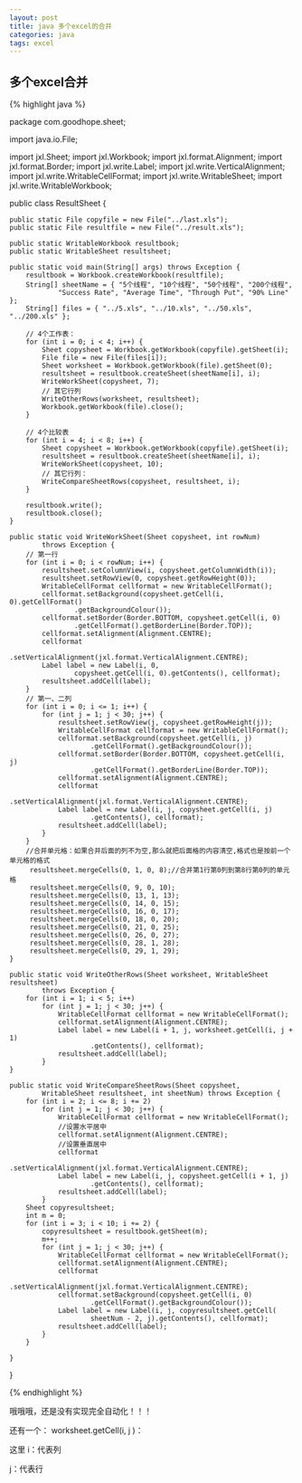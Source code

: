 ```yaml
---
layout: post
title: java 多个excel的合并
categories: java
tags: excel
---
```


## 多个excel合并

{% highlight java %}

package com.goodhope.sheet;

import java.io.File;

import jxl.Sheet;
import jxl.Workbook;
import jxl.format.Alignment;
import jxl.format.Border;
import jxl.write.Label;
import jxl.write.VerticalAlignment;
import jxl.write.WritableCellFormat;
import jxl.write.WritableSheet;
import jxl.write.WritableWorkbook;

public class ResultSheet {

    public static File copyfile = new File("../last.xls");
    public static File resultfile = new File("../result.xls");

    public static WritableWorkbook resultbook;
    public static WritableSheet resultsheet;

    public static void main(String[] args) throws Exception {
        resultbook = Workbook.createWorkbook(resultfile);
        String[] sheetName = { "5个线程", "10个线程", "50个线程", "200个线程",
                "Success Rate", "Average Time", "Through Put", "90% Line" };
        String[] files = { "../5.xls", "../10.xls", "../50.xls", "../200.xls" };

        // 4个工作表：
        for (int i = 0; i < 4; i++) {
            Sheet copysheet = Workbook.getWorkbook(copyfile).getSheet(i);
            File file = new File(files[i]);
            Sheet worksheet = Workbook.getWorkbook(file).getSheet(0);
            resultsheet = resultbook.createSheet(sheetName[i], i);
            WriteWorkSheet(copysheet, 7);
            // 其它行列
            WriteOtherRows(worksheet, resultsheet);
            Workbook.getWorkbook(file).close();
        }

        // 4个比较表
        for (int i = 4; i < 8; i++) {
            Sheet copysheet = Workbook.getWorkbook(copyfile).getSheet(i);
            resultsheet = resultbook.createSheet(sheetName[i], i);
            WriteWorkSheet(copysheet, 10);
            // 其它行列：
            WriteCompareSheetRows(copysheet, resultsheet, i);
        }

        resultbook.write();
        resultbook.close();
    }

    public static void WriteWorkSheet(Sheet copysheet, int rowNum)
            throws Exception {
        // 第一行
        for (int i = 0; i < rowNum; i++) {
            resultsheet.setColumnView(i, copysheet.getColumnWidth(i));
            resultsheet.setRowView(0, copysheet.getRowHeight(0));
            WritableCellFormat cellformat = new WritableCellFormat();
            cellformat.setBackground(copysheet.getCell(i, 0).getCellFormat()
                    .getBackgroundColour());
            cellformat.setBorder(Border.BOTTOM, copysheet.getCell(i, 0)
                    .getCellFormat().getBorderLine(Border.TOP));
            cellformat.setAlignment(Alignment.CENTRE);
            cellformat
                    .setVerticalAlignment(jxl.format.VerticalAlignment.CENTRE);
            Label label = new Label(i, 0,
                    copysheet.getCell(i, 0).getContents(), cellformat);
            resultsheet.addCell(label);
        }
        // 第一、二列
        for (int i = 0; i <= 1; i++) {
            for (int j = 1; j < 30; j++) {
                resultsheet.setRowView(j, copysheet.getRowHeight(j));
                WritableCellFormat cellformat = new WritableCellFormat();
                cellformat.setBackground(copysheet.getCell(i, j)
                        .getCellFormat().getBackgroundColour());
                cellformat.setBorder(Border.BOTTOM, copysheet.getCell(i, j)
                        .getCellFormat().getBorderLine(Border.TOP));
                cellformat.setAlignment(Alignment.CENTRE);
                cellformat
                        .setVerticalAlignment(jxl.format.VerticalAlignment.CENTRE);
                Label label = new Label(i, j, copysheet.getCell(i, j)
                        .getContents(), cellformat);
                resultsheet.addCell(label);
            }
        }
        //合并单元格：如果合并后面的列不为空,那么就把后面格的内容清空,格式也是按前一个单元格的格式
         resultsheet.mergeCells(0, 1, 0, 8);//合并第1行第0列到第8行第0列的单元格
         resultsheet.mergeCells(0, 9, 0, 10);
         resultsheet.mergeCells(0, 13, 1, 13);
         resultsheet.mergeCells(0, 14, 0, 15);
         resultsheet.mergeCells(0, 16, 0, 17);
         resultsheet.mergeCells(0, 18, 0, 20);
         resultsheet.mergeCells(0, 21, 0, 25);
         resultsheet.mergeCells(0, 26, 0, 27);
         resultsheet.mergeCells(0, 28, 1, 28);
         resultsheet.mergeCells(0, 29, 1, 29);
    }

    public static void WriteOtherRows(Sheet worksheet, WritableSheet resultsheet)
            throws Exception {
        for (int i = 1; i < 5; i++)
            for (int j = 1; j < 30; j++) {
                WritableCellFormat cellformat = new WritableCellFormat();
                cellformat.setAlignment(Alignment.CENTRE);
                Label label = new Label(i + 1, j, worksheet.getCell(i, j + 1)
                        .getContents(), cellformat);
                resultsheet.addCell(label);
            }
    }

    public static void WriteCompareSheetRows(Sheet copysheet,
            WritableSheet resultsheet, int sheetNum) throws Exception {
        for (int i = 2; i <= 8; i += 2)
            for (int j = 1; j < 30; j++) {
                WritableCellFormat cellformat = new WritableCellFormat();
                //设置水平居中
                cellformat.setAlignment(Alignment.CENTRE);
                //设置垂直居中
                cellformat
                        .setVerticalAlignment(jxl.format.VerticalAlignment.CENTRE);
                Label label = new Label(i, j, copysheet.getCell(i + 1, j)
                        .getContents(), cellformat);
                resultsheet.addCell(label);
            }
        Sheet copyresultsheet;
        int m = 0;
        for (int i = 3; i < 10; i += 2) {
            copyresultsheet = resultbook.getSheet(m);
            m++;
            for (int j = 1; j < 30; j++) {
                WritableCellFormat cellformat = new WritableCellFormat();
                cellformat.setAlignment(Alignment.CENTRE);
                cellformat
                        .setVerticalAlignment(jxl.format.VerticalAlignment.CENTRE);
                cellformat.setBackground(copysheet.getCell(i, 0)
                        .getCellFormat().getBackgroundColour());
                Label label = new Label(i, j, copyresultsheet.getCell(
                        sheetNum - 2, j).getContents(), cellformat);
                resultsheet.addCell(label);
            }
        }

    }
}

{% endhighlight %}

哦哦哦，还是没有实现完全自动化！！！

还有一个： worksheet.getCell(i, j )：

这里  i：代表列

j：代表行